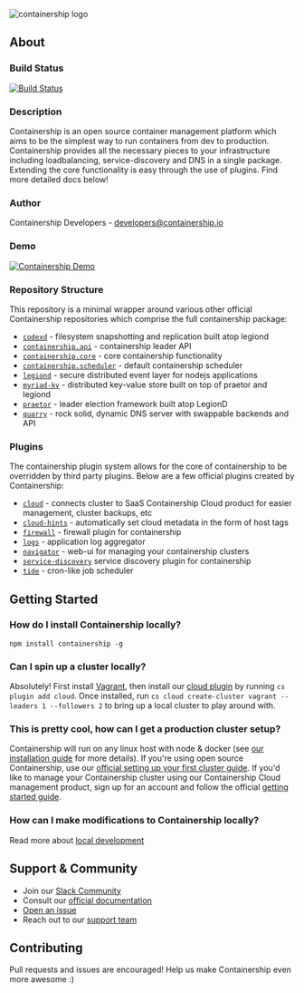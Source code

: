 ![containership logo](https://cdn.containership.io/images/CS_TealGreySVG.svg)

## About

### Build Status
[![Build Status](https://drone.containership.io/api/badges/containership/containership/status.svg)](https://drone.containership.io/containership/containership)

### Description
Containership is an open source container management platform which aims to be the simplest way to run containers from dev to production. Containership provides all the necessary pieces to your infrastructure including loadbalancing, service-discovery and DNS in a single package. Extending the core functionality is easy through the use of plugins. Find more detailed docs below!

### Author
Containership Developers - developers@containership.io

### Demo
[![Containership Demo](https://asciinema.org/a/40576.png)](https://asciinema.org/a/40576)

### Repository Structure
This repository is a minimal wrapper around various other official Containership repositories which comprise the full containership package:

* [`codexd`](https://github.com/containership/codexd) - filesystem snapshotting and replication built atop legiond
* [`containership.api`](https://github.com/containership/containership.api) - containership leader API
* [`containership.core`](https://github.com/containership/containership.core) - core containership functionality
* [`containership.scheduler`](https://github.com/containership/containership.scheduler) - default containership scheduler
* [`legiond`](https://github.com/containership/legiond) - secure distributed event layer for nodejs applications
* [`myriad-kv`](https://github.com/containership/myriad-kv) - distributed key-value store built on top of praetor and legiond
* [`praetor`](https://github.com/containership/praetor) - leader election framework built atop LegionD
* [`quarry`](https://github.com/containership/quarry) - rock solid, dynamic DNS server with swappable backends and API

### Plugins
The containership plugin system allows for the core of containership to be overridden by third party plugins. Below are a few official plugins created by Containership:

* [`cloud`](https://github.com/containership/containership.plugin.cloud) - connects cluster to SaaS Containership Cloud product for easier management, cluster backups, etc
* [`cloud-hints`](https://github.com/containership/containership.plugin.cloud-hints) - automatically set cloud metadata in the form of host tags
* [`firewall`](https://github.com/containership/containership.plugin.firewall) - firewall plugin for containership
* [`logs`](https://github.com/containership/containership.plugin.logs) - application log aggregator
* [`navigator`](https://github.com/containership/containership.plugin.navigator) - web-ui for managing your containership clusters
* [`service-discovery`](https://github.com/containership/containership.plugin.service-discovery) service discovery plugin for containership
* [`tide`](https://github.com/containership/containership.plugin.tide) - cron-like job scheduler

## Getting Started

### How do I install Containership locally?
`npm install containership -g`

### Can I spin up a cluster locally?
Absolutely! First install [Vagrant](https://www.vagrantup.com), then install our [cloud plugin](https://github.com/containership/containership.plugin.cloud) by running `cs plugin add cloud`. Once installed, run `cs cloud create-cluster vagrant --leaders 1 --followers 2` to bring up a local cluster to play around with.

### This is pretty cool, how can I get a production cluster setup?
Containership will run on any linux host with node & docker (see [our installation guide](https://docs.containership.io/docs/installation) for more details). If you're using open source Containership, use our [official setting up your first cluster guide](https://docs.containership.io/docs/setting-up-your-first-cluster). If you'd like to manage your Containership cluster using our Containership Cloud management product, sign up for an account and follow the official [getting started guide](https://docs.containership.io/docs/getting-started).

### How can I make modifications to Containership locally?
Read more about [local development](dev/README.md)

## Support & Community
* Join our [Slack Community](https://slack.containership.io)
* Consult our [official documentation](https://docs.containership.io)
* [Open an issue](https://github.com/containership/containership/issues/new)
* Reach out to our [support team](mailto:support@containership.io)

## Contributing
Pull requests and issues are encouraged! Help us make Containership even more awesome :)
